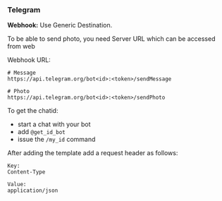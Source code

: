 ### Telegram
**Webhook:** Use Generic Destination.

To be able to send photo, you need Server URL which can be accessed from web

Webhook URL:
```
# Message
https://api.telegram.org/bot<id>:<token>/sendMessage

# Photo
https://api.telegram.org/bot<id>:<token>/sendPhoto
```
To get the chatid:
 - start a chat with your bot
 - add `@get_id_bot`
 - issue the `/my_id` command


After adding the template add a request header as follows:
```
Key:
Content-Type

Value:
application/json
```

